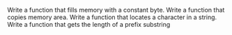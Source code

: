Write a function that fills memory with a constant byte.
Write a function that copies memory area.
Write a function that locates a character in a string.
Write a function that gets the length of a prefix substring
